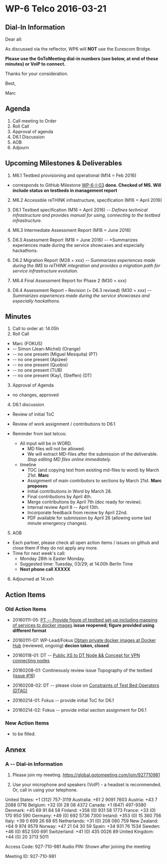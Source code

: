 # WP-6 Telco 2016-03-21

## Dial-In Information

Dear all:

As discussed via the reflector, WP6 will **NOT** use the Eurescom Bridge.

**Please use the GoToMeeting dial-in numbers (see below, at end of these minutes) or VoIP to connect.**

Thanks for your consideration. 

Best,

Marc



## Agenda

1. Call meeting to Order
2. Roll Call
3. Approval of agenda 
4. D6.1 Discussion
5. AOB
6. Adjourn

## Upcoming Milestones & Deliverables

1. M6.1 Testbed provisioning and operational (M14 = Feb 2016)
  * corresponds to GitHub Milestone [WP-6-I-03](https://github.com/reTHINK-project/testbeds/milestones/WP-6-I-03:%20%20Initial%20set-up%20of%20testbed%20nodes)
**done.  Checked of MS.  Will include status on testbeds in management report**

2. M6.2 Accessible reTHINK infrastructure, specification (M16 = April 2016)
3. D6.1 Testbed specification (M16 = April 2016)  -- *Defines technical infrastructure and provides manual for using, connecting to the testbed infrastructure.*

4. M6.3 Intermediate Assessment Report (M18 = June 2016)
5. D6.3 Assessment Report (M18 = June 2016)  -- *Summarizes experiences made during the service showcases and especially hackathons.

6. D6.2 Migration Report (M28 = xxx)  --  *Summarizes experiences made during the IMS to reTHINK integration and provides a migration path for service infrastructure evolution.*

7. M6.4 Final Assessment Report for Phase 2 (M30 = xxx)
8. D6.4 Assessment Report – Revision (= D6.3 revised) (M30 = xxx)  -- *Summarizes experiences made during the service showcases and especially hackathons.*

## Minutes

1. Call to order at: 14.05h
2. Roll Call
  * Marc (FOKUS)
  * -- Simon (Jean-Michel) (Orange)
  * -- no one presetn (Miguel Mesquita) (PT)
  * -- no one present (Apizee)
  * -- no one present (Quobis)
  * -- no one present (TUB)
  * -- no one present (Kay), (Steffen) (DT)
3. Approval of Agenda
  * no changes, approved
4. D6.1 discussion
  * Review of initial ToC
  * Review of work assignment / contributions to D6.1

  * Reminder from last telcos:
    * All input will be in WORD.  
      * MD files will not be allowed.  
      * We will extract MD-files after the submission of the deliverable.  *Stop editing MD files online immediately.*
    * timeline
      * TOC (and copying text from existing md-files to word) by March 21st.  **Marc**
      * Assignment of main contributors to sections by March 21st.  **Marc proposes**
      * Initial contributions in Word by March 28.
      * Final contributions by April 4th.
      * Merge contributions by April 7th (doc ready for review).
      * Internal review April 8 -- April 13th.
      * Incorporate feedback from review by April 22nd.
      * PDF available for submission by April 26 (allowing some last minute emergency changes).

5. AOB
  * Each partner, please check all open action items / issues on github and close them if they do not apply any more.
  * Time for next week's call:
    * Monday 28th is Easter Monday.
    * Suggested time: Tuesday, 03/29; at 14.00h Berlin Time
    * **Next phone call XXXXX**

6. Adjourned at 14:xxh

## Action Items

### Old Action Items
* 20160111-05: [PT -- Provide figure of testbed set-up including mapping of services to docker images](https://github.com/reTHINK-project/testbeds/issues/26) **issue reopened; figure provided using different format**
* 20160111-07: WP-Lead/Fokus [Obtain private docker images at Docker Hub](https://github.com/reTHINK-project/testbeds/issues/29) (reviewed, ongoing) **decion taken, closed**
* 20160118-01:  DT -- [Public XS to DT Node && Concept for VPN connecting nodes](https://github.com/reTHINK-project/testbeds/issues/30) 

* 20160208-01:  Contineously review issue Topography of the testbed ([issue #16](https://github.com/reTHINK-project/testbeds/issues/16))
* 20160208-02:  DT -- please close on [Constraints of Test Bed Operators (DTAG)](https://github.com/reTHINK-project/testbeds/issues/7)

* 20160214-01:  Fokus -- provide initial ToC for D6.1
* 20160214-02:  Fokus -- provide initial section assignment for D6.1


### New Action Items

* to be filled.


## Annex

### A -- Dial-in Information

1.  Please join my meeting.
https://global.gotomeeting.com/join/927710981

2.  Use your microphone and speakers (VoIP) - a headset is recommended. Or, call in using your telephone.

United States: +1 (312) 757-3119
Australia: +61 2 9091 7603
Austria: +43 7 2088 0716
Belgium: +32 (0) 28 08 4372
Canada: +1 (647) 497-9380
Denmark: +45 69 91 84 58
Finland: +358 (0) 931 58 1773
France: +33 (0) 170 950 590
Germany: +49 (0) 692 5736 7300
Ireland: +353 (0) 15 360 756
Italy: +39 0 699 26 68 65
Netherlands: +31 (0) 208 080 759
New Zealand: +64 9 974 9579
Norway: +47 21 04 30 59
Spain: +34 931 76 1534
Sweden: +46 (0) 852 500 691
Switzerland: +41 (0) 435 0026 89
United Kingdom: +44 (0) 20 3713 5011

Access Code: 927-710-981
Audio PIN: Shown after joining the meeting

Meeting ID: 927-710-981

